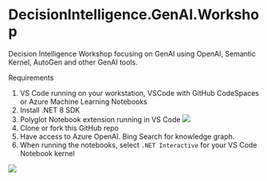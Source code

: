 # DecisionIntelligence.GenAI.Workshop
Decision Intelligence Workshop focusing on GenAI using OpenAI, Semantic Kernel, AutoGen and other GenAI tools.

Requirements

1. VS Code running on your workstation, VSCode with GitHub CodeSpaces or Azure Machine Learning Notebooks
2. Install .NET 8 SDK
3. Polyglot Notebook extension running in VS Code
![](https://user-images.githubusercontent.com/547415/224161370-1c628967-ae0e-42b2-9c64-e3c1d7756f0b.png)
4. Clone or fork this GitHub repo
5. Have access to Azure OpenAI. Bing Search for knowledge graph.
6. When running the notebooks, select `.NET Interactive` for your VS Code Notebook kernel

![](https://user-images.githubusercontent.com/19276747/222540791-a054da73-a111-454f-9e93-251d620a0c2d.png)